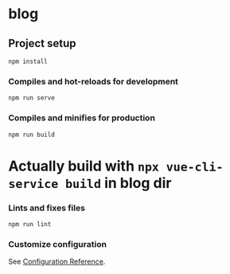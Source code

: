 # blog

## Project setup
```
npm install
```

### Compiles and hot-reloads for development
```
npm run serve
```

### Compiles and minifies for production
```
npm run build
```

# Actually build with ```npx vue-cli-service build``` in blog dir

### Lints and fixes files
```
npm run lint
```

### Customize configuration
See [Configuration Reference](https://cli.vuejs.org/config/).
